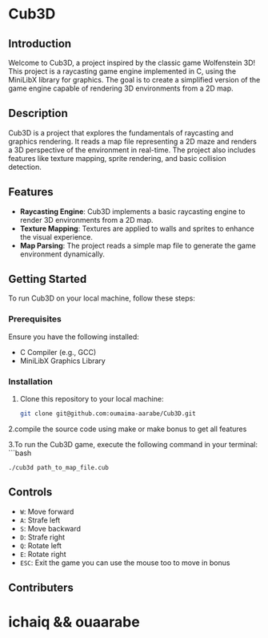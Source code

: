 # Cub3D

## Introduction
Welcome to Cub3D, a project inspired by the classic game Wolfenstein 3D! This project is a raycasting game engine implemented in C, using the MiniLibX library for graphics. The goal is to create a simplified version of the game engine capable of rendering 3D environments from a 2D map.

## Description
Cub3D is a project that explores the fundamentals of raycasting and graphics rendering. It reads a map file representing a 2D maze and renders a 3D perspective of the environment in real-time. The project also includes features like texture mapping, sprite rendering, and basic collision detection.

## Features
- **Raycasting Engine**: Cub3D implements a basic raycasting engine to render 3D environments from a 2D map.
- **Texture Mapping**: Textures are applied to walls and sprites to enhance the visual experience.
- **Map Parsing**: The project reads a simple map file to generate the game environment dynamically.

## Getting Started
To run Cub3D on your local machine, follow these steps:

### Prerequisites
Ensure you have the following installed:
- C Compiler (e.g., GCC)
- MiniLibX Graphics Library

### Installation
1. Clone this repository to your local machine:
   ```bash
   git clone git@github.com:oumaima-aarabe/Cub3D.git
2.compile the source code using make or make bonus to get all features

3.To run the Cub3D game, execute the following command in your terminal:
    ```bash    
    
    ./cub3d path_to_map_file.cub
## Controls
- `W`: Move forward
- `A`: Strafe left
- `S`: Move backward
- `D`: Strafe right
- `Q`: Rotate left
- `E`: Rotate right
- `ESC`: Exit the game
  you can use the mouse too to move in bonus
  
## Contributers
  # ichaiq && ouaarabe

